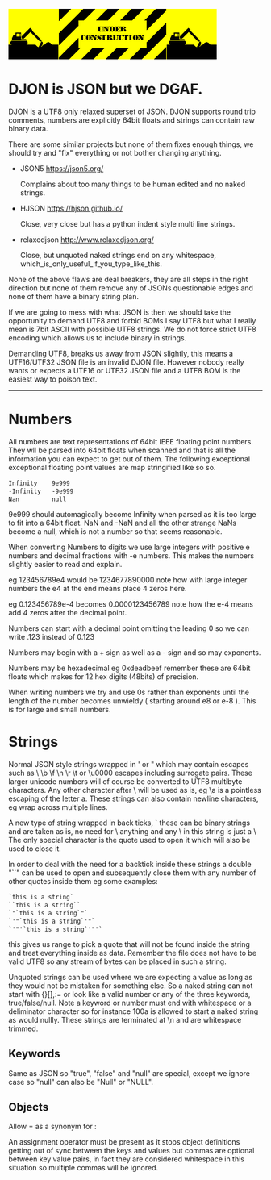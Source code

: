 
![underconstruction](underconstruction.gif)

DJON is JSON but we DGAF.
=========================

DJON is a UTF8 only relaxed superset of JSON. DJON supports round trip 
comments, numbers are explicitly 64bit floats and strings can contain 
raw binary data.

There are some similar projects but none of them fixes enough things, 
we should try and "fix" everything or not bother changing anything.

* JSON5			https://json5.org/

	Complains about too many things to be human edited and no naked 
	strings.

* HJSON			https://hjson.github.io/

	Close, very close but has a python indent style multi line strings.

* relaxedjson	http://www.relaxedjson.org/

	Close, but unquoted naked strings end on any whitespace, 
	which_is_only_useful_if_you_type_like_this.

None of the above flaws are deal breakers, they are all steps in the 
right direction but none of them remove any of JSONs questionable 
edges and none of them have a binary string plan. 

If we are going to mess with what JSON is then we should take the 
opportunity to demand UTF8 and forbid BOMs I say UTF8 but what I really 
mean is 7bit ASCII with possible UTF8 strings. We do not force strict 
UTF8 encoding which allows us to include binary in strings.

Demanding UTF8, breaks us away from JSON slightly, this means a 
UTF16/UTF32 JSON file is an invalid DJON file. However nobody really 
wants or expects a UTF16 or UTF32 JSON file and a UTF8 BOM is the 
easiest way to poison text.

---

Numbers
=======

All numbers are text representations of 64bit IEEE floating point 
numbers. They wll be parsed into 64bit floats when scanned and that is 
all the information you can expect to get out of them. The following 
exceptional exceptional floating point values are map stringified like 
so so.

	Infinity	9e999
	-Infinity	-9e999
	Nan			null

9e999 should automagically become Infinity when parsed as it is too 
large to fit into a 64bit float. NaN and -NaN and all the other strange 
NaNs become a null, which is not a number so that seems reasonable.

When converting Numbers to digits we use large integers with positive e 
numbers and decimal fractions with -e numbers. This makes the numbers 
slightly easier to read and explain.

eg 123456789e4 would be 1234677890000 note how with large integer 
numbers the e4 at the end means place 4 zeros here.

eg 0.123456789e-4 becomes 0.0000123456789 note how the e-4 means add 4 
zeros after the decimal point.

Numbers can start with a decimal point omitting the leading 0 so we can 
write .123 instead of 0.123

Numbers may begin with a + sign as well as a - sign and so may 
exponents.

Numbers may be hexadecimal eg 0xdeadbeef remember these are 64bit 
floats which makes for 12 hex digits (48bits) of precision.

When writing numbers we try and use 0s rather than exponents until the 
length of the number becomes unwieldy ( starting around e8 or e-8 ). 
This is for large and small numbers.

Strings
=======

Normal JSON style strings wrapped in ' or " which may contain escapes 
such as \\ \b \f \n \r \t or \u0000 escapes including surrogate pairs. 
These larger unicode numbers will of course be converted to UTF8 
multibyte characters. Any other character after \ will be used as is, 
eg \a is a pointless escaping of the letter a. These strings can also 
contain newline characters, eg wrap across multiple lines.

A new type of string wrapped in back ticks, ` these can be binary 
strings and are taken as is, no need for \ anything and any \ in this 
string is just a \ The only special character is the quote used to open 
it which will also be used to close it.

In order to deal with the need for a backtick inside these strings a 
double "``" can be used to open and subsequently close them with any 
number of other quotes inside them eg some examples:

	`this is a string`
	``this is a string``
	`"`this is a string`"`
	`'"`this is a string`'"`
	`'"'`this is a string`'"'`

this gives us range to pick a quote that will not be found inside the 
string and treat everything inside as data. Remember the file does not 
have to be valid UTF8 so any stream of bytes can be placed in such a 
string.

Unquoted strings can be used where we are expecting a value as long as 
they would not be mistaken for something else. So a naked string can 
not start with {}[],:= or look like a valid number or any of the three 
keywords, true/false/null. Note a keyword or number must end with 
whitespace or a deliminator character so for instance 100a is 
allowed to start a naked string as would nullly. These strings are 
terminated at \n and are whitespace trimmed. 

Keywords
--------

Same as JSON so "true", "false" and "null" are special, except we 
ignore case so "null" can also be "Null" or "NULL".


Objects
-------

Allow = as a synonym for :

An assignment operator must be present as it stops object definitions 
getting out of sync between the keys and values but commas are optional 
between key value pairs, in fact they are considered whitespace in this 
situation so multiple commas will be ignored.

